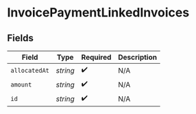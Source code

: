 # InvoicePaymentLinkedInvoices


## Fields

| Field              | Type               | Required           | Description        |
| ------------------ | ------------------ | ------------------ | ------------------ |
| `allocatedAt`      | *string*           | :heavy_check_mark: | N/A                |
| `amount`           | *string*           | :heavy_check_mark: | N/A                |
| `id`               | *string*           | :heavy_check_mark: | N/A                |